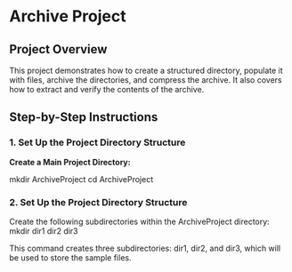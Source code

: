 # Archive Project

## Project Overview
This project demonstrates how to create a structured directory, populate it with files, archive the directories, and compress the archive. It also covers how to extract and verify the contents of the archive.

## Step-by-Step Instructions

### 1. Set Up the Project Directory Structure

**Create a Main Project Directory:**

mkdir ArchiveProject
cd ArchiveProject

### 2. Set Up the Project Directory Structure

Create the following subdirectories within the ArchiveProject directory:
mkdir dir1 dir2 dir3

This command creates three subdirectories: dir1, dir2, and dir3, which will be used to store the sample files.

